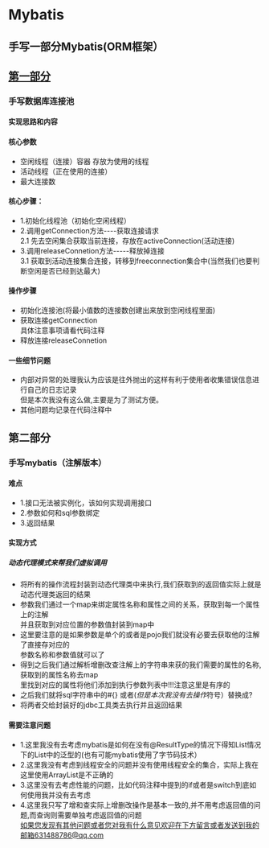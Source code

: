 Mybatis
======
手写一部分Mybatis(ORM框架）
-------
[第一部分](https://github.com/JialongWen/connectionPool.git)
--------
### 手写数据库连接池
#### 实现思路和内容
#### 核心参数
* 空闲线程（连接）容器 存放为使用的线程
* 活动线程（正在使用的连接）
* 最大连接数
#### 核心步骤：
* 1.初始化线程池（初始化空闲线程）
* 2.调用getConnection方法----获取连接请求<br>
    2.1 先去空闲集合获取当前连接，存放在activeConnection(活动连接)
* 3.调用releaseConnetion方法-----释放掉连接<br>
    3.1 获取到活动连接集合连接，转移到freeconnection集合中(当然我们也要判断空闲是否已经到达最大)
#### 操作步骤
* 初始化连接池(将最小值数的连接数创建出来放到空闲线程里面)
* 获取连接getConnection <br>
具体注意事项请看代码注释
* 释放连接releaseConnetion

#### 一些细节问题
* 内部对异常的处理我认为应该是往外抛出的这样有利于使用者收集错误信息进行自己的日志记录<br>
但是本次我没有这么做,主要是为了测试方便。
* 其他问题均记录在代码注释中

第二部分
--------
### 手写mybatis（注解版本）
#### 难点
* 1.接口无法被实例化，该如何实现调用接口
* 2.参数如何和sql参数绑定
* 3.返回结果
#### 实现方式
##### 动态代理模式来帮我们虚拟调用
* 将所有的操作流程封装到动态代理类中来执行,我们获取到的返回值实际上就是动态代理类返回的结果
* 参数我们通过一个map来绑定属性名称和属性之间的关系，获取到每一个属性上的注解<br>
  并且获取到对应位置的参数值封装到map中
* 这里要注意的是如果参数是单个的或者是pojo我们就没有必要去获取他的注解了直接存对应的<br>
  参数名称和参数值就可以了
* 得到之后我们通过解析增删改查注解上的字符串来获的我们需要的属性的名称,获取到的属性名称去map<br>
  里找到对应的属性将他们添加到执行参数列表中!!!注意这里是有序的
* 之后我们就将sql字符串中的#{} 或者${}(但是本次我没有去操作$符号）替换成?
* 将两者交给封装好的jdbc工具类去执行并且返回结果

#### 需要注意问题
* 1.这里我没有去考虑mybatis是如何在没有@ResultType的情况下得知List<T>情况下的List中的泛型的(也有可能mybatis使用了字节码技术）
* 2.这里我没有考虑到线程安全的问题并没有使用线程安全的集合，实际上我在这里使用ArrayList是不正确的
* 3.这里没有去考虑性能的问题，比如代码注释中提到的if或者是switch到底如何使用我并没有去考虑
* 4.这里我只写了增和查实际上增删改操作是基本一致的,并不用考虑返回值的问题,而查询则需要单独考虑返回值的问题
    <br>
    如果您发现有其他问题或者您对我有什么意见欢迎在下方留言或者发送到我的邮箱631488786@qq.com
